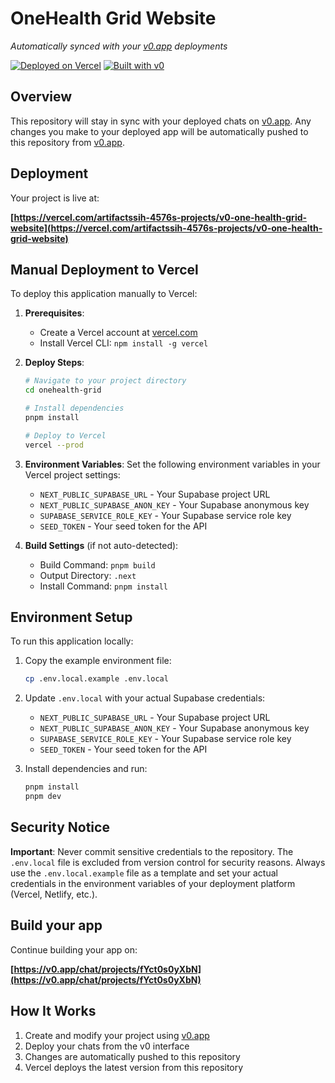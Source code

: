 # OneHealth Grid Website

*Automatically synced with your [v0.app](https://v0.app) deployments*

[![Deployed on Vercel](https://img.shields.io/badge/Deployed%20on-Vercel-black?style=for-the-badge&logo=vercel)](https://vercel.com/artifactssih-4576s-projects/v0-one-health-grid-website)
[![Built with v0](https://img.shields.io/badge/Built%20with-v0.app-black?style=for-the-badge)](https://v0.app/chat/projects/fYct0s0yXbN)

## Overview

This repository will stay in sync with your deployed chats on [v0.app](https://v0.app).
Any changes you make to your deployed app will be automatically pushed to this repository from [v0.app](https://v0.app).

## Deployment

Your project is live at:

**[https://vercel.com/artifactssih-4576s-projects/v0-one-health-grid-website](https://vercel.com/artifactssih-4576s-projects/v0-one-health-grid-website)**

## Manual Deployment to Vercel

To deploy this application manually to Vercel:

1. **Prerequisites**:
   - Create a Vercel account at [vercel.com](https://vercel.com)
   - Install Vercel CLI: `npm install -g vercel`

2. **Deploy Steps**:
   ```bash
   # Navigate to your project directory
   cd onehealth-grid
   
   # Install dependencies
   pnpm install
   
   # Deploy to Vercel
   vercel --prod
   ```

3. **Environment Variables**:
   Set the following environment variables in your Vercel project settings:
   - `NEXT_PUBLIC_SUPABASE_URL` - Your Supabase project URL
   - `NEXT_PUBLIC_SUPABASE_ANON_KEY` - Your Supabase anonymous key
   - `SUPABASE_SERVICE_ROLE_KEY` - Your Supabase service role key
   - `SEED_TOKEN` - Your seed token for the API

4. **Build Settings** (if not auto-detected):
   - Build Command: `pnpm build`
   - Output Directory: `.next`
   - Install Command: `pnpm install`

## Environment Setup

To run this application locally:

1. Copy the example environment file:
   ```bash
   cp .env.local.example .env.local
   ```

2. Update `.env.local` with your actual Supabase credentials:
   - `NEXT_PUBLIC_SUPABASE_URL` - Your Supabase project URL
   - `NEXT_PUBLIC_SUPABASE_ANON_KEY` - Your Supabase anonymous key
   - `SUPABASE_SERVICE_ROLE_KEY` - Your Supabase service role key
   - `SEED_TOKEN` - Your seed token for the API

3. Install dependencies and run:
   ```bash
   pnpm install
   pnpm dev
   ```

## Security Notice

**Important**: Never commit sensitive credentials to the repository. The `.env.local` file is excluded from version control for security reasons. Always use the `.env.local.example` file as a template and set your actual credentials in the environment variables of your deployment platform (Vercel, Netlify, etc.).

## Build your app

Continue building your app on:

**[https://v0.app/chat/projects/fYct0s0yXbN](https://v0.app/chat/projects/fYct0s0yXbN)**

## How It Works

1. Create and modify your project using [v0.app](https://v0.app)
2. Deploy your chats from the v0 interface
3. Changes are automatically pushed to this repository
4. Vercel deploys the latest version from this repository